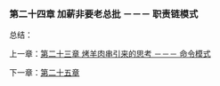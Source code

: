 ### 第二十四章 加薪非要老总批 －－－ 职责链模式

总结：


上一章：[第二十三章 烤羊肉串引来的思考 －－－ 命令模式](https://github.com/flyingalex/design-patterns-by-php/blob/master/chapter23.md)

下一章：[第二十五章 ](https://github.com/flyingalex/design-patterns-by-php/blob/master/chapter25.md) 